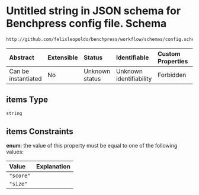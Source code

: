 # Untitled string in JSON schema for Benchpress config file. Schema

```txt
http://github.com/felixleopoldo/benchpress/workflow/schemas/config.schema.json#/definitions/mcmc_autocorr_plots/properties/functional/anyOf/1/items
```



| Abstract            | Extensible | Status         | Identifiable            | Custom Properties | Additional Properties | Access Restrictions | Defined In                                                       |
| :------------------ | :--------- | :------------- | :---------------------- | :---------------- | :-------------------- | :------------------ | :--------------------------------------------------------------- |
| Can be instantiated | No         | Unknown status | Unknown identifiability | Forbidden         | Allowed               | none                | [config.schema.json*](config.schema.json "open original schema") |

## items Type

`string`

## items Constraints

**enum**: the value of this property must be equal to one of the following values:

| Value     | Explanation |
| :-------- | :---------- |
| `"score"` |             |
| `"size"`  |             |
